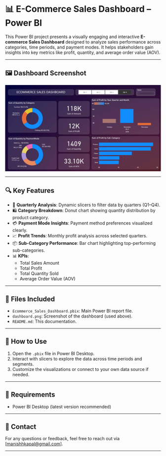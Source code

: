 # 📊 E-Commerce Sales Dashboard – Power BI

This Power BI project presents a visually engaging and interactive **E-commerce Sales Dashboard** designed to analyze sales performance across categories, time periods, and payment modes. It helps stakeholders gain insights into key metrics like profit, quantity, and average order value (AOV).

---

## 🖼️ Dashboard Screenshot

![E-commerce Sales Dashboard](./ss.png)

---

## 🔍 Key Features

- 📅 **Quarterly Analysis**: Dynamic slicers to filter data by quarters (Q1–Q4).
- 🛍️ **Category Breakdown**: Donut chart showing quantity distribution by product category.
- 💳 **Payment Mode Insights**: Payment method preferences visualized clearly.
- 📈 **Profit Trends**: Monthly profit analysis across selected quarters.
- 📦 **Sub-Category Performance**: Bar chart highlighting top-performing sub-categories.
- 📊 **KPIs**:
  - Total Sales Amount
  - Total Profit
  - Total Quantity Sold
  - Average Order Value (AOV)

---

## 📁 Files Included

- `Ecommerce_Sales_Dashboard.pbix`: Main Power BI report file.
- `dashboard.png`: Screenshot of the dashboard (used above).
- `README.md`: This documentation.

---

## 🚀 How to Use

1. Open the `.pbix` file in Power BI Desktop.
2. Interact with slicers to explore the data across time periods and segments.
3. Customize the visualizations or connect to your own data source if needed.

---

## 📌 Requirements

- Power BI Desktop (latest version recommended)

---

## 📧 Contact

For any questions or feedback, feel free to reach out via [manishhkapal@gmail.com].

---


